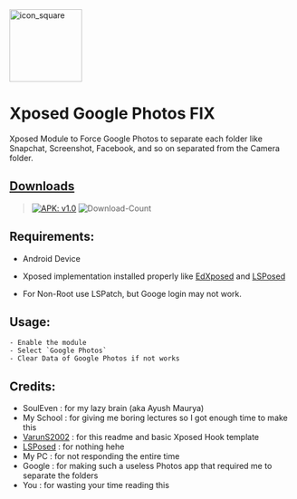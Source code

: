 <img width="128" height="128" src="https://i.imgur.com/UyoTRed.png" alt="icon_square">

# Xposed Google Photos FIX

Xposed Module to Force Google Photos to separate each folder like Snapchat, Screenshot, Facebook, and so on separated from the Camera folder.

## [Downloads](https://github.com/RevealedSoulEven/XposedPhotosFIX/releases/)

> [![APK: v1.0](https://img.shields.io/badge/APK-v2.0.0-brightgreen)](https://github.com/RevealedSoulEven/XposedPhotosFIX/releases/download/main/app-debug.apk)
![Download-Count](https://img.shields.io/github/downloads/RevealedSoulEven/XposedPhotosFIX/total?color=blue)

## Requirements:

- Android Device

- Xposed implementation installed properly like [EdXposed](https://github.com/ElderDrivers/EdXposed/)
  and [LSPosed](https://github.com/LSPosed/LSPosed/)

- For Non-Root use LSPatch, but Googe login may not work.

## Usage:
    - Enable the module
    - Select `Google Photos`
    - Clear Data of Google Photos if not works


## Credits:

- SoulEven : for my lazy brain (aka Ayush Maurya)
- My School : for giving me boring lectures so I got enough time to make this
- [VarunS2002](https://github.com/VarunS2002/) : for this readme and basic Xposed Hook template
- [LSPosed](https://github.com/LSPosed/LSPosed/) : for nothing hehe
- My PC : for not responding the entire time
- Google : for making such a useless Photos app that required me to separate the folders
- You : for wasting your time reading this
